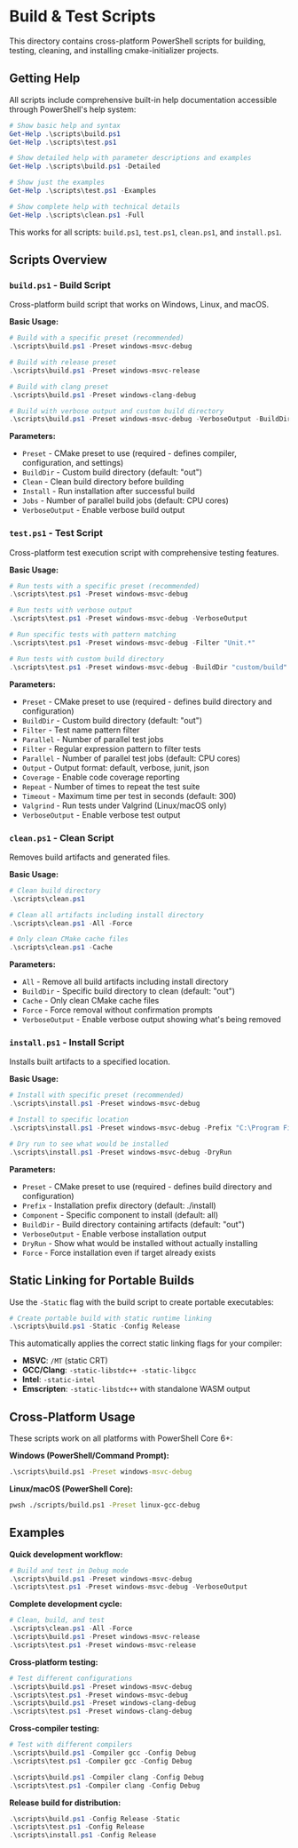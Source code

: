 # Build & Test Scripts

This directory contains cross-platform PowerShell scripts for building, testing, cleaning, and installing cmake-initializer projects.

## Getting Help

All scripts include comprehensive built-in help documentation accessible through PowerShell's help system:

```powershell
# Show basic help and syntax
Get-Help .\scripts\build.ps1
Get-Help .\scripts\test.ps1

# Show detailed help with parameter descriptions and examples
Get-Help .\scripts\build.ps1 -Detailed

# Show just the examples
Get-Help .\scripts\test.ps1 -Examples

# Show complete help with technical details
Get-Help .\scripts\clean.ps1 -Full
```

This works for all scripts: `build.ps1`, `test.ps1`, `clean.ps1`, and `install.ps1`.

## Scripts Overview

### `build.ps1` - Build Script
Cross-platform build script that works on Windows, Linux, and macOS.

**Basic Usage:**
```powershell
# Build with a specific preset (recommended)
.\scripts\build.ps1 -Preset windows-msvc-debug

# Build with release preset 
.\scripts\build.ps1 -Preset windows-msvc-release

# Build with clang preset
.\scripts\build.ps1 -Preset windows-clang-debug

# Build with verbose output and custom build directory
.\scripts\build.ps1 -Preset windows-msvc-debug -VerboseOutput -BuildDir "custom/build"
```

**Parameters:**
- `Preset` - CMake preset to use (required - defines compiler, configuration, and settings)
- `BuildDir` - Custom build directory (default: "out")
- `Clean` - Clean build directory before building
- `Install` - Run installation after successful build
- `Jobs` - Number of parallel build jobs (default: CPU cores)
- `VerboseOutput` - Enable verbose build output

### `test.ps1` - Test Script
Cross-platform test execution script with comprehensive testing features.

**Basic Usage:**
```powershell
# Run tests with a specific preset (recommended)
.\scripts\test.ps1 -Preset windows-msvc-debug

# Run tests with verbose output
.\scripts\test.ps1 -Preset windows-msvc-debug -VerboseOutput

# Run specific tests with pattern matching
.\scripts\test.ps1 -Preset windows-msvc-debug -Filter "Unit.*"

# Run tests with custom build directory
.\scripts\test.ps1 -Preset windows-msvc-debug -BuildDir "custom/build"
```

**Parameters:**
- `Preset` - CMake preset to use (required - defines build directory and configuration)
- `BuildDir` - Custom build directory (default: "out")
- `Filter` - Test name pattern filter
- `Parallel` - Number of parallel test jobs
- `Filter` - Regular expression pattern to filter tests
- `Parallel` - Number of parallel test jobs (default: CPU cores)
- `Output` - Output format: default, verbose, junit, json
- `Coverage` - Enable code coverage reporting
- `Repeat` - Number of times to repeat the test suite
- `Timeout` - Maximum time per test in seconds (default: 300)
- `Valgrind` - Run tests under Valgrind (Linux/macOS only)
- `VerboseOutput` - Enable verbose test output

### `clean.ps1` - Clean Script
Removes build artifacts and generated files.

**Basic Usage:**
```powershell
# Clean build directory
.\scripts\clean.ps1

# Clean all artifacts including install directory
.\scripts\clean.ps1 -All -Force

# Only clean CMake cache files
.\scripts\clean.ps1 -Cache
```

**Parameters:**
- `All` - Remove all build artifacts including install directory
- `BuildDir` - Specific build directory to clean (default: "out")
- `Cache` - Only clean CMake cache files
- `Force` - Force removal without confirmation prompts
- `VerboseOutput` - Enable verbose output showing what's being removed

### `install.ps1` - Install Script
Installs built artifacts to a specified location.

**Basic Usage:**
```powershell
# Install with specific preset (recommended)
.\scripts\install.ps1 -Preset windows-msvc-debug

# Install to specific location
.\scripts\install.ps1 -Preset windows-msvc-debug -Prefix "C:\Program Files\MyProject"

# Dry run to see what would be installed
.\scripts\install.ps1 -Preset windows-msvc-debug -DryRun
```

**Parameters:**
- `Preset` - CMake preset to use (required - defines build directory and configuration)
- `Prefix` - Installation prefix directory (default: ./install)
- `Component` - Specific component to install (default: all)
- `BuildDir` - Build directory containing artifacts (default: "out")
- `VerboseOutput` - Enable verbose installation output
- `DryRun` - Show what would be installed without actually installing
- `Force` - Force installation even if target already exists

## Static Linking for Portable Builds

Use the `-Static` flag with the build script to create portable executables:

```powershell
# Create portable build with static runtime linking
.\scripts\build.ps1 -Static -Config Release
```

This automatically applies the correct static linking flags for your compiler:
- **MSVC**: `/MT` (static CRT)
- **GCC/Clang**: `-static-libstdc++ -static-libgcc`
- **Intel**: `-static-intel`
- **Emscripten**: `-static-libstdc++` with standalone WASM output

## Cross-Platform Usage

These scripts work on all platforms with PowerShell Core 6+:

**Windows (PowerShell/Command Prompt):**
```cmd
.\scripts\build.ps1 -Preset windows-msvc-debug
```

**Linux/macOS (PowerShell Core):**
```bash
pwsh ./scripts/build.ps1 -Preset linux-gcc-debug
```

## Examples

**Quick development workflow:**
```powershell
# Build and test in Debug mode
.\scripts\build.ps1 -Preset windows-msvc-debug
.\scripts\test.ps1 -Preset windows-msvc-debug -VerboseOutput
```

**Complete development cycle:**
```powershell
# Clean, build, and test
.\scripts\clean.ps1 -All -Force
.\scripts\build.ps1 -Preset windows-msvc-release
.\scripts\test.ps1 -Preset windows-msvc-release
```

**Cross-platform testing:**
```powershell
# Test different configurations
.\scripts\build.ps1 -Preset windows-msvc-debug
.\scripts\test.ps1 -Preset windows-msvc-debug
.\scripts\build.ps1 -Preset windows-clang-debug  
.\scripts\test.ps1 -Preset windows-clang-debug
```

**Cross-compiler testing:**
```powershell
# Test with different compilers
.\scripts\build.ps1 -Compiler gcc -Config Debug
.\scripts\test.ps1 -Compiler gcc -Config Debug

.\scripts\build.ps1 -Compiler clang -Config Debug  
.\scripts\test.ps1 -Compiler clang -Config Debug
```

**Release build for distribution:**
```powershell
.\scripts\build.ps1 -Config Release -Static
.\scripts\test.ps1 -Config Release
.\scripts\install.ps1 -Config Release
```
